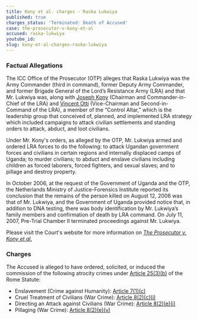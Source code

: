 ```yaml
---
title: Kony et al. charges - Raska Lukwiya
published: true
charges_status: 'Terminated: Death of Accused'
case: the-prosecutor-v-kony-et-al
accused: raska-lukwiya
youtube_id:
slug: kony-et-al-charges-raska-lukwiya
---
```



### Factual Allegations

The ICC Office of the Prosecutor (OTP) alleges that Raska Lukwiya was the Army Commander (third in command), former Deputy Army Commander, and former Brigade General of the Lord’s Resistance Army (LRA) and that Mr. Lukwiya was, along with [Joseph Kony](https://www.aba-icc.org/accused/joseph-kony/) (Chairman and Commander-in-Chief of the LRA) and [Vincent Otti](https://www.aba-icc.org/accused/vincent-otti/) (Vice-Chairman and Second-in-Command of the LRA), a member of the “Control Altar,” which is the leadership group that conceived of, planned, and implemented LRA strategy which included campaigns to attack civilian settlements and standing orders to attack, abduct, and loot civilians.&nbsp;

Under Mr. Kony's orders, as alleged by the OTP, Mr. Lukwiya armed and ordered LRA forces to do the following: to attack Ugandan government forces and civilians in certain regions and internally displaced camps of Uganda; to murder civilians; to abduct and enslave civilians including children as forced laborers, forced fighters, and sexual slaves; and to pillage and destroy property.

In October 2006, at the request of the Government of Uganda and the OTP, the Netherlands Ministry of Justice-Forensics Institute reported its conclusion that the remains of the person killed on August 12, 2006 was that of Mr. Lukwiya, and the Government of Uganda provided notice that, in addition to DNA testing, there was body identification by Mr. Lukwiya’s family members and confirmation of death by LRA command. On July 11, 2007, Pre-Trial Chamber II terminated proceedings against Mr. Lukwiya.

Please visit the Court's website for more information on [*The Prosecutor v. Kony et al*.](https://www.icc-cpi.int/uganda/kony)

### Charges

The Accused is alleged to have ordered, solicited, or induced the commission of the following atrocity crimes under&nbsp;[Article 25(3)(b)](http://www.casematrixnetwork.org/case-m/klamberg-commentary/rome-statute/#c1198) of the Rome Statute:

* Enslavement (Crime against Humanity):&nbsp;[Article 7(1)(c)](http://www.casematrixnetwork.org/cmn-knowledge-hub/klamberg-commentary/elements-of-crime/#c2288)
* Cruel Treatment of Civilians (War Crime):&nbsp;[Article 8(2)(c)(i)](http://www.casematrixnetwork.org/cmn-knowledge-hub/klamberg-commentary/elements-of-crime/#c2361)
* Directing an Attack against Civilians (War Crime):&nbsp;[Article 8(2)(e)(i)](http://www.casematrixnetwork.org/cmn-knowledge-hub/klamberg-commentary/elements-of-crime/#c2367)
* Pillaging (War Crime):&nbsp;[Article 8(2)(e)(v)](http://www.casematrixnetwork.org/cmn-knowledge-hub/klamberg-commentary/elements-of-crime/#c2371)